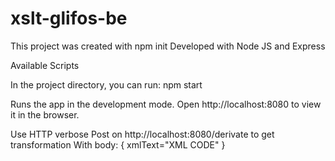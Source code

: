# xslt-glifos-be
This project was created with npm init
Developed with Node JS and Express

Available Scripts

In the project directory, you can run:
npm start

Runs the app in the development mode.
Open http://localhost:8080 to view it in the browser.

Use HTTP verbose Post on http://localhost:8080/derivate to get transformation
With body: 
    {
      xmlText="XML CODE"
    }
